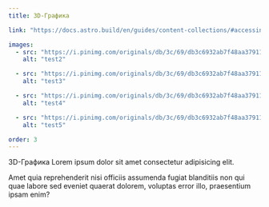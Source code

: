 ```yaml
---
title: 3D-Графика

link: "https://docs.astro.build/en/guides/content-collections/#accessing-referenced-data"

images:
  - src: "https://i.pinimg.com/originals/db/3c/69/db3c6932ab7f48aa37911fa229efa7ba.jpg"
    alt: "test2"

  - src: "https://i.pinimg.com/originals/db/3c/69/db3c6932ab7f48aa37911fa229efa7ba.jpg"
    alt: "test3"

  - src: "https://i.pinimg.com/originals/db/3c/69/db3c6932ab7f48aa37911fa229efa7ba.jpg"
    alt: "test4"

  - src: "https://i.pinimg.com/originals/db/3c/69/db3c6932ab7f48aa37911fa229efa7ba.jpg"
    alt: "test5"

order: 3
---
```


3D-Графика
Lorem ipsum dolor sit amet consectetur adipisicing elit.

Amet quia reprehenderit nisi officiis assumenda fugiat blanditiis non qui quae labore sed eveniet quaerat dolorem, voluptas error illo, praesentium ipsam enim?
